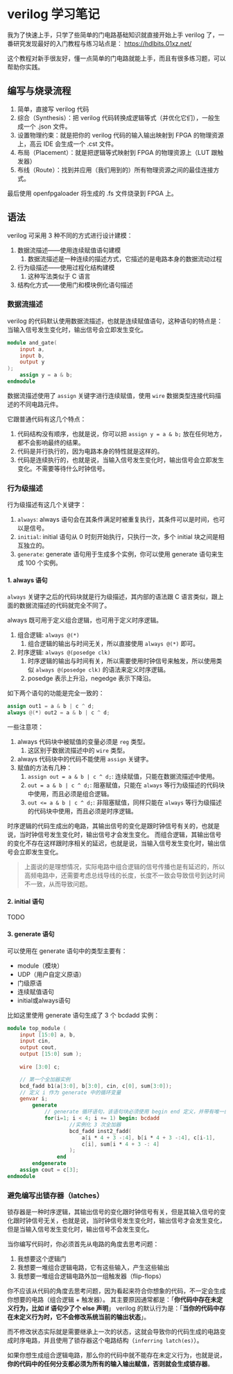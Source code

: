 # verilog 学习笔记

我为了快速上手，只学了些简单的门电路基础知识就直接开始上手 verilog 了，一番研究发现最好的入门教程与练习站点是： https://hdlbits.01xz.net/

这个教程对新手很友好，懂一点简单的门电路就能上手，而且有很多练习题，可以帮助你实践。

## 编写与烧录流程

1. 简单，直接写 verilog 代码
1. 综合（Synthesis）：把 verilog 代码转换成逻辑等式（并优化它们），一般生成一个 .json 文件。
1. 设置物理约束：就是把你的 verilog 代码的输入输出映射到 FPGA 的物理资源上，高云 IDE 会生成一个 .cst 文件。
1. 布局（Placement）：就是把逻辑等式映射到 FPGA 的物理资源上（LUT 跟触发器）
1. 布线（Route）：找到并应用（我们用到的）所有物理资源之间的最佳连接方式。

最后使用 openfpgaloader 将生成的 .fs 文件烧录到 FPGA 上。

## 语法

verilog 可采用 3 种不同的方式进行设计建模：

1. 数据流描述——使用连续赋值语句建模
    1. 数据流描述是一种连续的描述方式，它描述的是电路本身的数据流动过程
1. 行为级描述——使用过程化结构建模
    1. 这种写法类似于 C 语言
3. 结构化方式——使用门和模块例化语句描述

### 数据流描述

verilog 的代码默认使用数据流描述，也就是连续赋值语句，这种语句的特点是：当输入信号发生变化时，输出信号会立即发生变化。

```verilog
module and_gate(
    input a,
    input b,
    output y
);
    assign y = a & b;
endmodule
```

数据流描述使用了 `assign` 关键字进行连续赋值，使用 `wire` 数据类型连接代码描述的不同电路元件。

它跟普通代码有这几个特点：

1. 代码结构没有顺序，也就是说，你可以把 `assign y = a & b;` 放在任何地方，都不会影响最终的结果。
2. 代码是并行执行的，因为电路本身的特性就是这样的。
3. 代码是连续执行的，也就是说，当输入信号发生变化时，输出信号会立即发生变化。不需要等待什么时钟信号。

### 行为级描述

行为级描述有这几个关键字：

1. `always`: always 语句会在其条件满足时被重复执行，其条件可以是时间，也可以是信号。
2. `initial`: initial 语句从 0 时刻开始执行，只执行一次，多个 initial 块之间是相互独立的。
3. `generate`: generate 语句用于生成多个实例，你可以使用 generate 语句来生成 100 个实例。

#### 1. always 语句

`always` 关键字之后的代码块就是行为级描述，其内部的语法跟 C 语言类似，跟上面的数据流描述的代码就完全不同了。

always 既可用于定义组合逻辑，也可用于定义时序逻辑。

1. 组合逻辑: `always @(*)`
    1. 组合逻辑的输出与时间无关，所以直接使用 `always @(*)` 即可。
1. 时序逻辑:  `always @(posedge clk)`
    1. 时序逻辑的输出与时间有关，所以需要使用时钟信号来触发，所以使用类似 `always @(posedge clk)` 的语法来定义时序逻辑。
    1. posedge 表示上升沿，negedge 表示下降沿。

如下两个语句的功能是完全一致的：

```verilog
assign out1 = a & b | c ^ d;
always @(*) out2 = a & b | c ^ d;
```

一些注意项：

1. always 代码块中被赋值的变量必须是 `reg` 类型。
    1. 这区别于数据流描述中的 `wire` 类型。
1. always 代码块中的代码不能使用 `assign` 关键字。
1. 赋值的方法有几种：
    1. `assign out = a & b | c ^ d;`: 连续赋值，只能在数据流描述中使用。
    1. `out = a & b | c ^ d;`: 阻塞赋值，只能在 `always` 等行为级描述的代码块中使用，而且必须是组合逻辑。
    1. `out <= a & b | c ^ d;`: 非阻塞赋值，同样只能在 `always` 等行为级描述的代码块中使用，而且必须是时序逻辑。

时序逻辑的代码生成出的电路，其输出信号的变化是跟时钟信号有关的，也就是说，当时钟信号发生变化时，输出信号才会发生变化。
而组合逻辑，其输出信号的变化不存在这样跟时序相关的延迟，也就是说，当输入信号发生变化时，输出信号会立即发生变化。

> 上面说的是理想情况，实际电路中组合逻辑的信号传播也是有延迟的，所以高频电路中，还需要考虑总线导线的长度，长度不一致会导致信号到达时间不一致，从而导致问题。

#### 2. initial 语句

TODO

#### 3. generate 语句

可以使用在 generate 语句中的类型主要有：

- module（模块）
- UDP（用户自定义原语）
- 门级原语
- 连续赋值语句
- initial或always语句

比如这里使用 generate 语句生成了 3 个 bcdadd 实例：

```verilog
module top_module ( 
    input [15:0] a, b,
    input cin,
    output cout,
    output [15:0] sum );
    
    wire [3:0] c;

    // 第一个全加器实例
    bcd_fadd b1(a[3:0], b[3:0], cin, c[0], sum[3:0]);
    // 定义 i 作为 generate 中的循环变量
    genvar i;
        generate
            // generate 循环语句，该语句块必须使用 begin end 定义，并带有唯一的名字（标签）
            for(i=1; i < 4; i += 1) begin: bcdadd
                    //实例化 3 次全加器
                    bcd_fadd inst2_fadd(
                        a[i * 4 + 3 -:4], b[i * 4 + 3 -:4], c[i-1], 
                        c[i], sum[i * 4 + 3 -: 4]
                    );
                end
        endgenerate
    assign cout = c[3];
endmodule
```

### 避免编写出锁存器（latches）

锁存器是一种时序逻辑，其输出信号的变化跟时钟信号有关，但是其输入信号的变化跟时钟信号无关，也就是说，当时钟信号发生变化时，输出信号才会发生变化，但是当输入信号发生变化时，输出信号不会发生变化。

当你编写代码时，你必须首先从电路的角度去思考问题：

1. 我想要这个逻辑门
1. 我想要一堆组合逻辑电路，它有这些输入，产生这些输出
1. 我想要一堆组合逻辑电路外加一组触发器（flip-flops）

你不应该从代码的角度去思考问题，因为看起来符合你想象的代码，不一定会生成你想要的电路（组合逻辑 + 触发器）。
其主要原因通常都是：「**你代码中存在未定义行为，比如 if 语句少了个 else 声明**」
verilog 的默认行为是：「**当你的代码中存在未定义行为时，它不会修改系统当前的输出状态**」。

而不修改状态实际就是需要继承上一次的状态，这就会导致你的代码生成的电路变成时序电路，并且使用了锁存器这个电路结构（`inferring latch(es)`）。

如果你想生成组合逻辑电路，那么你的代码中就不能存在未定义行为，也就是说，**你的代码中的任何分支都必须为所有的输入输出赋值，否则就会生成锁存器**。


